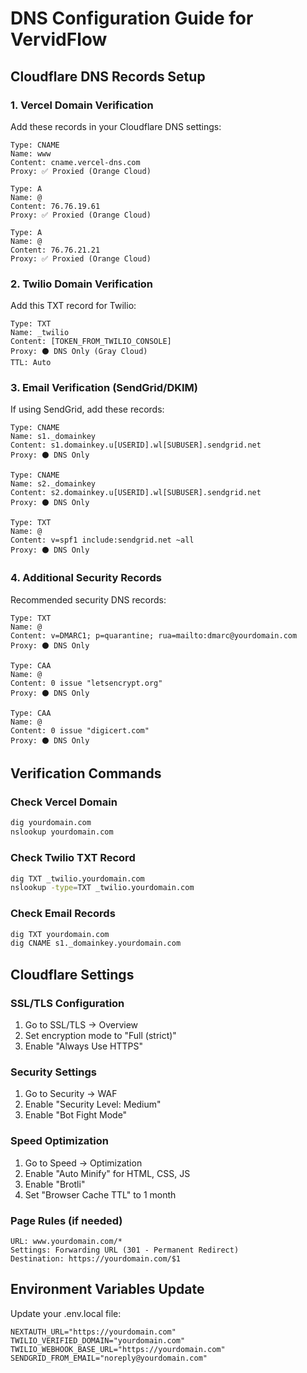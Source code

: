 # DNS Configuration Guide for VervidFlow

## Cloudflare DNS Records Setup

### 1. Vercel Domain Verification
Add these records in your Cloudflare DNS settings:

```
Type: CNAME
Name: www
Content: cname.vercel-dns.com
Proxy: ✅ Proxied (Orange Cloud)

Type: A
Name: @
Content: 76.76.19.61
Proxy: ✅ Proxied (Orange Cloud)

Type: A
Name: @
Content: 76.76.21.21
Proxy: ✅ Proxied (Orange Cloud)
```

### 2. Twilio Domain Verification
Add this TXT record for Twilio:

```
Type: TXT
Name: _twilio
Content: [TOKEN_FROM_TWILIO_CONSOLE]
Proxy: ⚫ DNS Only (Gray Cloud)
TTL: Auto
```

### 3. Email Verification (SendGrid/DKIM)
If using SendGrid, add these records:

```
Type: CNAME
Name: s1._domainkey
Content: s1.domainkey.u[USERID].wl[SUBUSER].sendgrid.net
Proxy: ⚫ DNS Only

Type: CNAME
Name: s2._domainkey
Content: s2.domainkey.u[USERID].wl[SUBUSER].sendgrid.net
Proxy: ⚫ DNS Only

Type: TXT
Name: @
Content: v=spf1 include:sendgrid.net ~all
Proxy: ⚫ DNS Only
```

### 4. Additional Security Records
Recommended security DNS records:

```
Type: TXT
Name: @
Content: v=DMARC1; p=quarantine; rua=mailto:dmarc@yourdomain.com
Proxy: ⚫ DNS Only

Type: CAA
Name: @
Content: 0 issue "letsencrypt.org"
Proxy: ⚫ DNS Only

Type: CAA
Name: @
Content: 0 issue "digicert.com"
Proxy: ⚫ DNS Only
```

## Verification Commands

### Check Vercel Domain
```bash
dig yourdomain.com
nslookup yourdomain.com
```

### Check Twilio TXT Record
```bash
dig TXT _twilio.yourdomain.com
nslookup -type=TXT _twilio.yourdomain.com
```

### Check Email Records
```bash
dig TXT yourdomain.com
dig CNAME s1._domainkey.yourdomain.com
```

## Cloudflare Settings

### SSL/TLS Configuration
1. Go to SSL/TLS → Overview
2. Set encryption mode to "Full (strict)"
3. Enable "Always Use HTTPS"

### Security Settings
1. Go to Security → WAF
2. Enable "Security Level: Medium"
3. Enable "Bot Fight Mode"

### Speed Optimization
1. Go to Speed → Optimization
2. Enable "Auto Minify" for HTML, CSS, JS
3. Enable "Brotli"
4. Set "Browser Cache TTL" to 1 month

### Page Rules (if needed)
```
URL: www.yourdomain.com/*
Settings: Forwarding URL (301 - Permanent Redirect)
Destination: https://yourdomain.com/$1
```

## Environment Variables Update

Update your .env.local file:
```env
NEXTAUTH_URL="https://yourdomain.com"
TWILIO_VERIFIED_DOMAIN="yourdomain.com"
TWILIO_WEBHOOK_BASE_URL="https://yourdomain.com"
SENDGRID_FROM_EMAIL="noreply@yourdomain.com"
```
